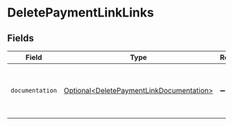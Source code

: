 # DeletePaymentLinkLinks


## Fields

| Field                                                                                              | Type                                                                                               | Required                                                                                           | Description                                                                                        |
| -------------------------------------------------------------------------------------------------- | -------------------------------------------------------------------------------------------------- | -------------------------------------------------------------------------------------------------- | -------------------------------------------------------------------------------------------------- |
| `documentation`                                                                                    | [Optional\<DeletePaymentLinkDocumentation>](../../models/errors/DeletePaymentLinkDocumentation.md) | :heavy_minus_sign:                                                                                 | The URL to the generic Mollie API error handling guide.                                            |